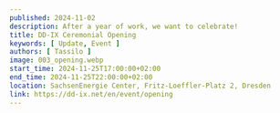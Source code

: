 ```yaml
---
published: 2024-11-02
description: After a year of work, we want to celebrate!
title: DD-IX Ceremonial Opening
keywords: [ Update, Event ]
authors: [ Tassilo ]
image: 003_opening.webp
start_time: 2024-11-25T17:00:00+02:00
end_time: 2024-11-25T22:00:00+02:00
location: SachsenEnergie Center, Fritz-Loeffler-Platz 2, Dresden
link: https://dd-ix.net/en/event/opening
---
```

